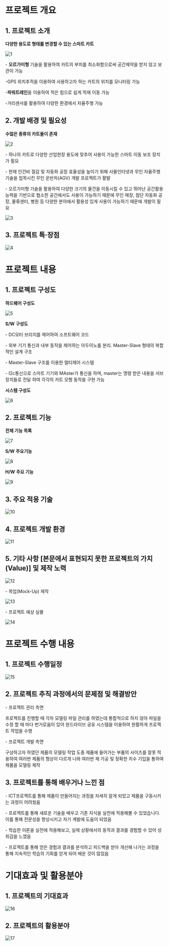 # 프로젝트 개요

## 1. 프로젝트 소개

**다양한 용도로 형태를 변경할 수 있는 스마트 카트**

![1](D:\ict\cart_2023\taegyun\pj1.PNG)

\- **오르가미형** 기술을 활용하여 카트의 부피를 최소화함으로써 공간제약을 받지 않고 보관이 가능

-GPS 위치추적을 이용하여 사용하고자 하는 카트의 위치를 모니터링 가능

-**파워트레인**을 이용하여 적은 힘으로 쉽게 적재 이동 가능

-거리센서를 활용하여 다양한 환경에서 자율주행 가능

## 2. 개발 배경 및 필요성

**수많은 종류의 카트들이 존재**

![2](D:\ict\cart_2023\taegyun\pj2.PNG)

\-  하나의 카트로 다양한 산업현장 용도에 맞추어 사용이 가능한 스마트 이동 보조 장치가 필요

\- 현재 인건비 절감 및 자동화 공정 효율성을 높이기 위해 사물인터넷과 무인 자율주행 기술을 접목시킨 무인 운반차(AGV) 개발 프로젝트가 활발

\- 오르가미형 기술을 활용하여 다양한 크기의 물건을 이동시킬 수 있고 뛰어난 공간활용 능력을 기반으로 협소한 공간에서도 사용이 가능하기 때문에 무인 매장, 첨단 자동화 공장, 물류센터, 병원 등 다양한 분야에서 활용성 있게 사용이 가능하기 때문에 개발이 필요

![3](D:\ict\cart_2023\taegyun\pj3.PNG)

## 3. 프로젝트 특·장점

![4](D:\ict\cart_2023\taegyun\pj4.PNG)

# 프로젝트 내용

## 1. 프로젝트 구성도

**하드웨어 구성도**

![5](D:\ict\cart_2023\taegyun\pj5.PNG)

**S/W** **구성도**

\- DC모터 브리지를 제어하여 소프트웨어 코드

\- 외부 기기 통신과 내부 동작을 제어하는 아두이노를 분리. Master-Slave 형태의 복합적인 설계 구조

\- Master-Slave 구조를 이용한 멀티제어 시스템 

\- I2c통신으로 스마트 기기와 MAster가 통신을 하며, master는 명령 받은 내용을 서브장치들로 전달 
   하여 각각의 카트 모형 동작을 구현 가능

**시스템 구성도**

![6](D:\ict\cart_2023\taegyun\pj6.PNG)

## 2. 프로젝트 기능

**전체 기능 목록**

![7](D:\ict\cart_2023\taegyun\pj7.PNG)

**S/W** **주요기능**

![8](D:\ict\cart_2023\taegyun\pj8.PNG)

**H/W** **주요 기능** 

![9](D:\ict\cart_2023\taegyun\pj9.PNG)

## 3. 주요 적용 기술

![10](D:\ict\cart_2023\taegyun\pj10.PNG)

## 4. 프로젝트 개발 환경

![11](D:\ict\cart_2023\taegyun\pj11.PNG)

## 5. 기타 사항 [본문에서 표현되지 못한 프로젝트의 가치(Value)] 및 제작 노력

![12](D:\ict\cart_2023\taegyun\pj12.PNG)

 \- 목업(Mock-Up) 제작

![13](D:\ict\cart_2023\taegyun\pj13.PNG)

 \- 프로젝트 예상 실물

![14](D:\ict\cart_2023\taegyun\pj14.PNG)

# 프로젝트 수행 내용

## 1. 프로젝트 수행일정

![15](D:\ict\cart_2023\taegyun\pj15.PNG)

## 2. 프로젝트 추직 과정에서의 문제점 및 해결방안

\- 프로젝트 관리 측면 

   프로젝트를 진행할 때 각자 모델링 파일 관리를 하였는데 통합적으로 하지 않아 파일을 수정 할 때     마다 번거로움이 있어 원드라이브 공유 시스템을 이용하여 원활하게 프로젝트 작업을 수행 

\- 프로젝트 개발 측면 

 구상하고자 하였던 제품의 모델링 작업 도중 제품에 들어가는 부품의 사이즈를 잘못 적용하여 여러번   제품의 형상이 다르게 나와 여러번 재 가공 및 정확한 치수 기입을 통하여 제품을 모델링 제작

## **3.** **프로젝트를 통해 배우거나 느낀 점**

\- ICT프로젝트를 통해 제품이 만들어지는 과정을 자세히 알게 되었고 제품을 구동시키는 과정이 어려웠음

\- 프로젝트를 통해 새로운 기술을 배우고 기존 지식을 실전에 적용해볼 수 있었습니다. 이를 통해 전문성을 향상시키고 자기 계발에 도움이 되었음

\- 학습한 이론을 실전에 적용해보고, 실제 상황에서의 동작과 결과를 경험할 수 있어 성취감을 느꼈음

\- 프로젝트를 통해 얻은 경험과 결과를 분석하고 피드백을 받아 개선해 나가는 과정을 통해 지속적인 학습의 기회를 얻게 되어 배운 것이 많았음

# **기대효과 및 활용분야**

## 1. 프로젝트의 기대효과

![16](D:\ict\cart_2023\taegyun\pj16.PNG)

## 2. 프로젝트의 활용분야

![17](D:\ict\cart_2023\taegyun\pj17.PNG)



